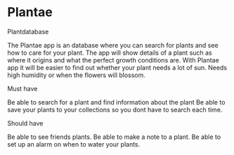 # Plantae
Plantdatabase

The Plantae app is an database where you can search for plants and see how to care for your plant. 
The app will show details of a plant such as where it origins and what the perfect growth conditions are.
With Plantae app it will be easier to find out whether your plant needs a lot of sun. Needs high humidity or when the flowers will blossom.


Must have

Be able to search for a plant and find information about the plant
Be able to save your plants to your collections so you dont have to search each time.

Should have

Be able to see friends plants.
Be able to make a note to a plant.
Be able to set up an alarm on when to water your plants. 

